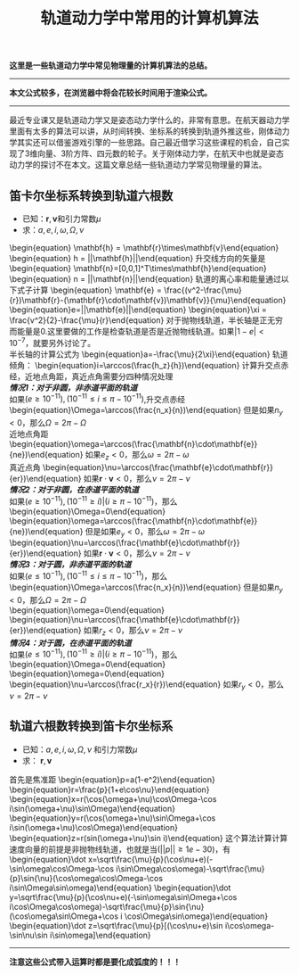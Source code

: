 ﻿---
title: 轨道动力学中常用的计算机算法
categories:
- Programming
tags:
- 天文 
- 数值算法 
updated: 2017-4-7 
---
<script type="text/x-mathjax-config">
  		MathJax.Hub.Config({
            tex2jax: {
                inlineMath: [['$','$'], ['\\(','\\)']]
            },
  			TeX: { 
                equationNumbers: {  
                    autoNumber: "AMS"  
                },
     		    extensions: ["AMSmath.js"]
            },
            CommonHTML: { 
                linebreaks: { 
                    automatic: true 
                } 
            },
            "HTML-CSS": { 
                linebreaks: { 
                    automatic: true 
                } 
            },
            SVG: { 
                linebreaks: { 
                    automatic: true 
                } 
            }
  		});
		</script>
 <script type="text/javascript" src="https://cdn.mathjax.org/mathjax/latest/MathJax.js?config=TeX-AMS-MML_HTMLorMML"></script>
**这里是一些轨道动力学中常见物理量的计算机算法的总结。**

---
**本文公式较多，在浏览器中将会花较长时间用于渲染公式。**  
  
--- 

最近专业课又是轨道动力学又是姿态动力学什么的，非常有意思。在航天器动力学里面有太多的算法可以讲，从时间转换、坐标系的转换到轨道外推这些，刚体动力学其实还可以借鉴游戏引擎的一些思路。自己最近借学习这些课程的机会，自己实现了3维向量、3阶方阵、四元数的轮子。关于刚体动力学，在航天中也就是姿态动力学的探讨不在本文。这篇文章总结一些轨道动力学常见物理量的算法。

## 笛卡尔坐标系转换到轨道六根数
* 已知：$\mathbf{r},\mathbf{v}$和引力常数$\mu$
* 求：$a,e,i,\omega,\Omega,\nu$  
  
\begin{equation} \mathbf{h} = \mathbf{r}\times\mathbf{v}\end{equation}
\begin{equation} h = ||\mathbf{h}||\end{equation}
升交线方向的矢量是
\begin{equation} \mathbf{n}=[0,0,1]^T\times\mathbf{h}\end{equation}
\begin{equation} n = ||\mathbf{n}||\end{equation}
轨道的离心率和能量通过以下式子计算
\begin{equation} \mathbf{e} = \frac{(v^2-\frac{\mu}{r})\mathbf{r}-(\mathbf{r}\cdot\mathbf{v})\mathbf{v}}{\mu}\end{equation}
\begin{equation}e=||\mathbf{e}||\end{equation}
\begin{equation}\xi = \frac{v^2}{2}-\frac{\mu}{r}\end{equation}
对于抛物线轨道，半长轴是正无穷而能量是0.这里要做的工作是检查轨道是否是近抛物线轨道。如果$|1-e|<10^{-7}$，就要另外讨论了。  
半长轴的计算公式为
\begin{equation}a=-\frac{\mu}{2\xi}\end{equation}
轨道倾角：
\begin{equation}i=\arccos(\frac{h_z}{h})\end{equation}
计算升交点赤经，近地点角距，真近点角需要分四种情况处理  
**_情况1：对于非圆，非赤道平面的轨道_**  
如果$(e \geq 10^{−11}),(10^{−11} \leq i \leq \pi − 10^{−11})$,升交点赤经
\begin{equation}\Omega=\arccos(\frac{n_x}{n})\end{equation}
但是如果$n_y<0$，那么$\Omega = 2\pi-\Omega$  
近地点角距
\begin{equation}\omega=\arccos(\frac{\mathbf{n}\cdot\mathbf{e}}{ne})\end{equation}
如果$e_z<0$，那么$\omega = 2\pi-\omega$   
真近点角
\begin{equation}\nu=\arccos(\frac{\mathbf{e}\cdot\mathbf{r}}{er})\end{equation}
如果$\mathbf{r}\cdot\mathbf{v}<0$，那么$\nu=2\pi-\nu$  
**_情况2：对于非圆，在赤道平面的轨道_**   
如果$(e \geq 10^{−11}),(10^{−11} \geq i)|(i \geq \pi − 10^{−11})$，那么
\begin{equation}\Omega=0\end{equation}
\begin{equation}\omega=\arccos(\frac{\mathbf{n}\cdot\mathbf{e}}{ne})\end{equation}
但是如果$e_y<0$，那么$\omega = 2\pi-\omega$   
\begin{equation}\nu=\arccos(\frac{\mathbf{e}\cdot\mathbf{r}}{er})\end{equation}
如果$\mathbf{r}\cdot\mathbf{v}<0$，那么$\nu=2\pi-\nu$  
**_情况3：对于圆，非赤道平面的轨道_**  
如果$(e \leq 10^{−11}),(10^{−11} \leq i \leq \pi − 10^{−11})$，那么
\begin{equation}\Omega=\arccos(\frac{n_x}{n})\end{equation}
但是如果$n_y<0$，那么$\Omega = 2\pi-\Omega$   
\begin{equation}\omega=0\end{equation}
\begin{equation}\nu=\arccos(\frac{\mathbf{e}\cdot\mathbf{r}}{er})\end{equation}
如果$r_z<0$，那么$\nu=2\pi-\nu$  
**_情况4：对于圆，在赤道平面的轨道_**  
如果$(e \leq 10^{−11}),(10^{−11} \geq i)|(i \geq \pi − 10^{−11})$，那么
\begin{equation}\Omega=0\end{equation}
\begin{equation}\omega=0\end{equation}
\begin{equation}\nu=\arccos(\frac{r_x}{r})\end{equation}
如果$r_y<0$，那么$\nu=2\pi-\nu$

## 轨道六根数转换到笛卡尔坐标系
* 已知：$a,e,i,\omega,\Omega,\nu$ 和引力常数$\mu$  
* 求： $\mathbf{r},\mathbf{v}$  
  
首先是焦准距
\begin{equation}p=a(1-e^2)\end{equation}
\begin{equation}r=\frac{p}{1+e\cos\nu}\end{equation}
\begin{equation}x=r(\cos(\omega+\nu)\cos\Omega-\cos i\sin(\omega+\nu)\sin\Omega)\end{equation}
\begin{equation}y=r(\cos(\omega+\nu)\sin\Omega+\cos i\sin(\omega+\nu)\cos\Omega)\end{equation}
\begin{equation}z=r(sin(\omega+\nu)\sin i)\end{equation}
这个算法计算计算速度向量的前提是非抛物线轨道，也就是当($||p||\geq1e-30$)，有
\begin{equation}\dot x=\sqrt\frac{\mu}{p}(\cos\nu+e)(-\sin\omega\cos\Omega-\cos i\sin\Omega\cos\omega)-\sqrt\frac{\mu}{p}\sin{\nu}(\cos\omega\cos\Omega-\cos  i\sin\Omega\sin\omega)\end{equation}
\begin{equation}\dot y=\sqrt\frac{\mu}{p}(\cos\nu+e)(-\sin\omega\sin\Omega+\cos i\cos\Omega\cos\omega)-\sqrt\frac{\mu}{p}\sin{\nu}(\cos\omega\sin\Omega+\cos i \cos\Omega\sin\omega)\end{equation}
\begin{equation}\dot z=\sqrt\frac{\mu}{p}[(\cos\nu+e)\sin i\cos\omega-\sin\nu\sin i\sin\omega]\end{equation}


---
**注意这些公式带入运算时都是要化成弧度的！！！**
